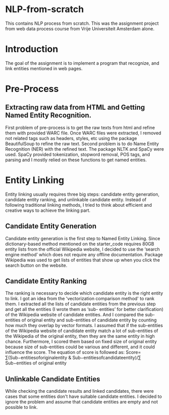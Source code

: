# NLP-from-scratch
This contains NLP process from scratch. This was the assignment project from web data process course from Vrije Universiteit Amsterdam alone.

# Introduction
The goal of the assignment is to implement a program that recognize, and link entities mentioned in web pages.

# Pre-Process
## Extracting raw data from HTML and Getting Named Entity Recognition.
First problem of pre-process is to get the raw texts from html and refine them with provided WARC file. Once WARC files were extracted, I removed not related tags such as headers, styles, etc using the package BeautifulSoup to refine the raw text. Second problem is to do Name Entity Recognition (NER) with the refined text. The package NLTK and SpaCy were used. SpaCy provided tokenization, stopword removal, POS tags, and parsing and I mostly relied on these functions to get named entities.

# Entity Linking
Entity linking usually requires three big steps: candidate entity generation, candidate entity ranking, and unlinkable candidate entity. Instead of following traditional linking methods, I tried to think about efficient and creative ways to achieve the linking part.


## Candidate Entity Generation
Candidate entity generation is the first step to Named Entity Linking. Since dictionary-based method mentioned on the starter_code requires 80GB entity lists from the official Wikipedia website, I decided to use the ‘search engine method’ which does not require any offline documentation. Package Wikipedia was used to get lists of entities that show up when you click the search button on the website.


## Candidate Entity Ranking
The ranking is necessary to decide which candidate entity is the right entity to link. I got an idea from the 'vectorization comparison method' to rank them. I extracted all the lists of candidate entities from the previous step and get all the entities (I wrote them as ‘sub- entities’ for better clarification) of the Wikipedia website of candidate entities. And I compared the sub-entities of original entity and sub-entities of candidate entity by counting how much they overlap by vector formats. I assumed that if the sub-entities of the Wikipedia website of candidate entity match a lot of sub-entities of the Wikipedia of the original entity, then they are the same entity in high chance. Furthermore, I scored them
based on fixed size of original entity because size of sub-entities could be various and
different, and it could influence the score. The equation of score is followed as:
Score= ∑(Sub−entitiesoforiginalentity & Sub−entitiesofcandidateentity)/∑ Sub−entities of original entity

## Unlinkable Candidate Entities
While checking the candidate results and linked candidates, there were cases that some entities don't have suitable candidate entities. I decided to ignore the problem and assume that candidate entities are empty and not possible to link.
